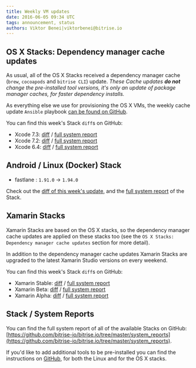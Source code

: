 ```yaml
---
title: Weekly VM updates
date: 2016-06-05 09:34 UTC
tags: announcement, status
authors: Viktor Benei|viktorbenei@bitrise.io
---
```



## OS X Stacks: Dependency manager cache updates

As usual, all of the OS X Stacks received a dependency manager cache (`brew`, `cocoapods` and `bitrise CLI`) update.
*These Cache updates __do not__ change the pre-installed tool versions, it's
only an update of package manager caches, for faster dependency installs.*

As everything else we use for
provisioning the OS X VMs, the weekly cache update `Ansible` playbook
[can be found on GitHub](https://github.com/bitrise-io/osx-box-bootstrap/blob/master/weekly-cache-update-playbook.yml).

You can find this week's Stack `diff`s on GitHub:

* Xcode 7.3: [diff](https://github.com/bitrise-io/bitrise.io/commit/b16a90f81096e4b688a9583146747812a7dadf38) / [full system report](https://github.com/bitrise-io/bitrise.io/blob/master/system_reports/osx-xcode-7.3.log)
* Xcode 7.2: [diff](https://github.com/bitrise-io/bitrise.io/commit/2d1aa42b70da3860f39e6cb9c3d4f56c14aadccb) / [full system report](https://github.com/bitrise-io/bitrise.io/blob/master/system_reports/osx-xcode-7.2.log)
* Xcode 6.4: [diff](https://github.com/bitrise-io/bitrise.io/commit/95e871e3cb5bd571f66c15a4301e8fe88aca9f45) / [full system report](https://github.com/bitrise-io/bitrise.io/blob/master/system_reports/osx-xcode-6.4.log)


## Android / Linux (Docker) Stack

* fastlane : `1.91.0` -> `1.94.0`

Check out
the [diff of this week's update](https://github.com/bitrise-io/bitrise.io/commit/148b7be00ab13989801217c6a87a00f4f7dc4e3c),
and
the [full system report](https://github.com/bitrise-io/bitrise.io/blob/master/system_reports/docker-based-android-setup.log)
of the Stack.



## Xamarin Stacks

Xamarin Stacks are based on the OS X stacks, so the dependency manager cache updates are applied
on these stacks too (see the `OS X Stacks: Dependency manager cache updates` section for more detail).

In addition to the dependency manager cache updates Xamarin Stacks are upgraded to the latest
Xamarin Studio versions on every weekend.

You can find this week's Stack `diff`s on GitHub:

* Xamarin Stable: [diff](https://github.com/bitrise-io/bitrise.io/commit/56a15dabe5a1a18d75b1e375ea1467d2232f6654) / [full system report](https://github.com/bitrise-io/bitrise.io/blob/master/system_reports/osx-xamarin-stable.log)
* Xamarin Beta: [diff](https://github.com/bitrise-io/bitrise.io/commit/ed27f574949c542f1f9742035d66e74996f73f96) / [full system report](https://github.com/bitrise-io/bitrise.io/blob/master/system_reports/osx-xamarin-beta.log)
* Xamarin Alpha: [diff](https://github.com/bitrise-io/bitrise.io/commit/13d7ee2cf7c16b3991a26d21c58be78557f190b4) / [full system report](https://github.com/bitrise-io/bitrise.io/blob/master/system_reports/osx-xamarin-alpha.log)


## Stack / System Reports

You can find the full system report of all of the available Stacks
on GitHub: [https://github.com/bitrise-io/bitrise.io/tree/master/system_reports](https://github.com/bitrise-io/bitrise.io/tree/master/system_reports).

If you'd like to add additional tools to be pre-installed you can find the
instructions on [GitHub](https://github.com/bitrise-io/bitrise.io#request-a-tool-to-be-pre-installed-on-a-build-machine),
for both the Linux and for the OS X stacks.

